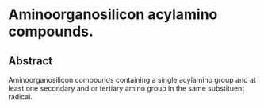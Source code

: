 # Aminoorganosilicon acylamino compounds.

## Abstract
Aminoorganosilicon compounds containing a single acylamino group and at least one secondary and or tertiary amino group in the same substituent radical.